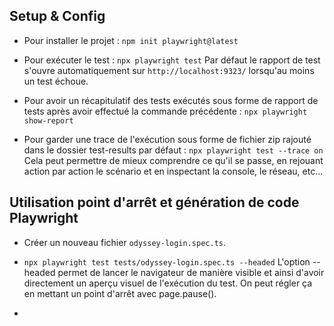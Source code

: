 

## Setup & Config

- Pour installer le projet :
`npm init playwright@latest`

- Pour exécuter le test : 
`npx playwright test`
Par défaut le rapport de test s'ouvre automatiquement sur `http://localhost:9323/` lorsqu'au moins un test échoue.

- Pour avoir un récapitulatif des tests exécutés sous forme de rapport de tests après avoir effectué la commande précédente :
`npx playwright show-report`

- Pour garder une trace de l'exécution sous forme de fichier zip rajouté dans le dossier test-results par défaut : 
`npx playwright test --trace on`
Cela peut permettre de mieux comprendre ce qu'il se passe, en rejouant action par action le scénario et en inspectant la console, le réseau, etc...


## Utilisation point d'arrêt et génération de code Playwright

- Créer un nouveau fichier `odyssey-login.spec.ts`.

- `npx playwright test tests/odyssey-login.spec.ts --headed`
L'option --headed permet de lancer le navigateur de manière visible et ainsi d'avoir directement un aperçu visuel de l'exécution du test.
On peut régler ça en mettant un point d'arrêt avec page.pause().

- 